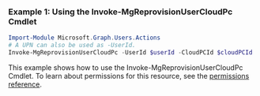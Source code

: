 ### Example 1: Using the Invoke-MgReprovisionUserCloudPc Cmdlet
```powershell
Import-Module Microsoft.Graph.Users.Actions
# A UPN can also be used as -UserId.
Invoke-MgReprovisionUserCloudPc -UserId $userId -CloudPCId $cloudPCId
```
This example shows how to use the Invoke-MgReprovisionUserCloudPc Cmdlet.
To learn about permissions for this resource, see the [permissions reference](/graph/permissions-reference).
